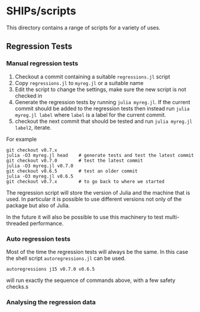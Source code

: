 

# SHIPs/scripts

This directory contains a range of scripts for a variety of uses.


## Regression Tests

### Manual regression tests

1. Checkout a commit containing a suitable `regressions.jl` script
2. Copy `regressions.jl` to `myreg.jl` or a suitable name
3. Edit the script to change the settings, make sure the new script is not checked in
4. Generate the regression tests by running `julia myreg.jl`. If the current commit should be added to the regression tests then instead run `julia myreg.jl label` where `label` is a label for the current commit.
5. checkout the next commit that should be tested and run `julia myreg.jl label2`, iterate.

For example
```
git checkout v0.7.x
julia -O3 myreg.jl head    # generate tests and test the latest commit
git checkout v0.7.0        # test the latest commit
julia -O3 myreg.jl v0.7.0
git checkout v0.6.5        # test an older commit
julia -O3 myreg.jl v0.6.5
git checkout v0.7.x        # to go back to where we started
```

The regression script will store the version of Julia and the machine that is used. In particular it is possible to use different versions not only of the package but also of Julia.

In the future it will also be possible to use this machinery to test multi-threaded performance.



### Auto regression tests

Most of the time the regression tests will always be the same. In this case the shell script `autoregressions.jl` can be used.

```
autoregressions j15 v0.7.0 v0.6.5
```
will run exactly the sequence of commands above, with a few safety checks.s



### Analysing the regression data
